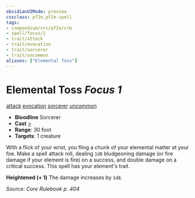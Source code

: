 ```yaml
---
obsidianUIMode: preview
cssclass: pf2e,pf2e-spell
tags:
- compendium/src/pf2e/crb
- spell/focus/1
- trait/attack
- trait/evocation
- trait/sorcerer
- trait/uncommon
aliases: ["Elemental Toss"]
---
```

# Elemental Toss *Focus 1*   
[attack](attack.md "Attack Combat Trait")  [evocation](evocation.md "Evocation School Trait")  [sorcerer](Reference/Rules/Traits/sorcerer.md "Sorcerer Class Trait")  [uncommon](uncommon.md "Uncommon Rarity Trait")  

- **Bloodline** Sorcerer
- **Cast** [>](chapter-9-playing-the-game.md#Actions "Single Action") 
- **Range**: 30 foot
- **Targets**: 1 creature

With a flick of your wrist, you fling a chunk of your elemental matter at your foe. Make a spell attack roll, dealing `1d8` bludgeoning damage (or fire damage if your element is fire) on a success, and double damage on a critical success. This spell has your element's trait.

**Heightened (+ 1)** The damage increases by `1d8`.

*Source: Core Rulebook p. 404*